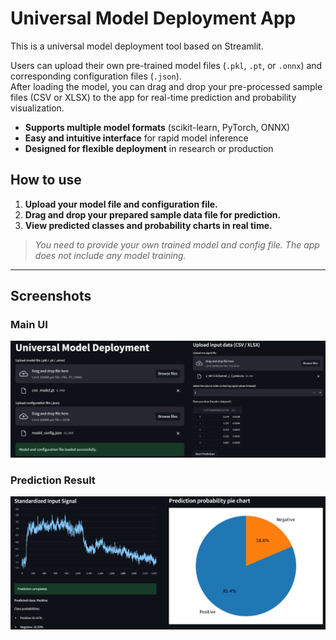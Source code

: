 # Universal Model Deployment App

This is a universal model deployment tool based on Streamlit.

Users can upload their own pre-trained model files (`.pkl`, `.pt`, or `.onnx`) and corresponding configuration files (`.json`).  
After loading the model, you can drag and drop your pre-processed sample files (CSV or XLSX) to the app for real-time prediction and probability visualization.

- **Supports multiple model formats** (scikit-learn, PyTorch, ONNX)
- **Easy and intuitive interface** for rapid model inference
- **Designed for flexible deployment** in research or production

## How to use

1. **Upload your model file and configuration file.**
2. **Drag and drop your prepared sample data file for prediction.**
3. **View predicted classes and probability charts in real time.**

> *You need to provide your own trained model and config file. The app does not include any model training.*

---

## Screenshots

### Main UI

![Main UI](UI.png)

### Prediction Result

![Prediction Result](UI2.png)
